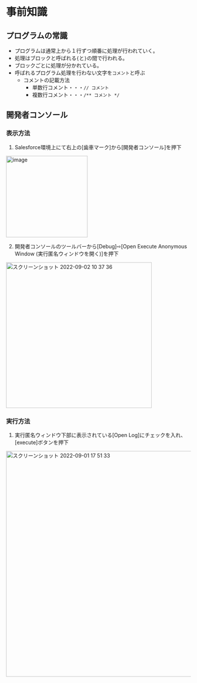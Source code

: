 # 事前知識
## プログラムの常識
- プログラムは通常上から１行ずつ順番に処理が行われていく。
- 処理はブロックと呼ばれる```{```と```}```の間で行われる。
- ブロックごとに処理が分かれている。
- 呼ばれるプログラム処理を行わない文字を```コメント```と呼ぶ
    - コメントの記載方法
        - 単数行コメント・・・```// コメント```
        - 複数行コメント・・・```/** コメント */```


## 開発者コンソール
### 表示方法
1. Salesforce環境上にて右上の[歯車マーク]から[開発者コンソール]を押下
<img width="222" alt="image" src="https://user-images.githubusercontent.com/42022387/187871297-53e96a50-c2f4-4e3e-9f13-c2bfcaf7b3cc.png">

2. 開発者コンソールのツールバーから[Debug]⇨[Open Execute Anonymous Window (実行匿名ウィンドウを開く)]を押下
<img width="397" alt="スクリーンショット 2022-09-02 10 37 36" src="https://user-images.githubusercontent.com/42022387/188040578-fd9726ad-c78e-4884-8585-11d91aba4de9.png">

### 実行方法
1. 実行匿名ウィンドウ下部に表示されている[Open Log]にチェックを入れ、[execute]ボタンを押下
<img width="615" alt="スクリーンショット 2022-09-01 17 51 33" src="https://user-images.githubusercontent.com/42022387/187873915-fd9df0ac-6ffc-4218-b054-abf36941b5ba.png">

